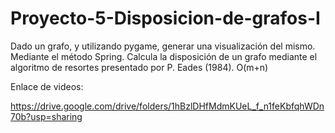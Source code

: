 # Proyecto-5-Disposicion-de-grafos-I
Dado un grafo, y utilizando pygame, generar una visualización del mismo. Mediante el método Spring. Calcula la disposición de un grafo mediante el algoritmo de resortes presentado por P. Eades (1984). O(m+n)

Enlace de videos:

https://drive.google.com/drive/folders/1hBzlDHfMdmKUeL_f_n1feKbfqhWDn70b?usp=sharing
